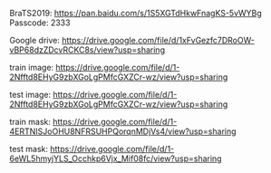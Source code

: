 BraTS2019: https://pan.baidu.com/s/1S5XGTdHkwFnagKS-5vWYBg Passcode: 2333

Google drive: https://drive.google.com/file/d/1xFvGezfc7DRoOW-vBP68dzZDcvRCKC8s/view?usp=sharing

train image: https://drive.google.com/file/d/1-2Nfftd8EHyG9zbXGoLgPMfcGXZCr-wz/view?usp=sharing

test image: https://drive.google.com/file/d/1-2Nfftd8EHyG9zbXGoLgPMfcGXZCr-wz/view?usp=sharing

train mask: https://drive.google.com/file/d/1-4ERTNISJoOHU8NFRSUHPQorqnMDjVs4/view?usp=sharing

test mask: https://drive.google.com/file/d/1-6eWL5hmyjYLS_Occhkp6Vjx_Mif08fc/view?usp=sharing

